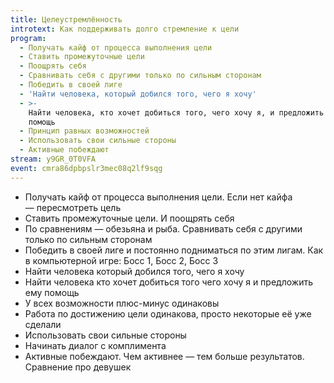 ```yaml
---
title: Целеустремлённость
introtext: Как поддерживать долго стремление к цели
program:
  - Получать кайф от процесса выполнения цели
  - Ставить промежуточные цели
  - Поощрять себя
  - Сравнивать себя с другими только по сильным сторонам
  - Победить в своей лиге
  - 'Найти человека, который добился того, чего я хочу'
  - >-
    Найти человека, кто хочет добиться того, чего хочу я, и предложить ему
    помощь
  - Принцип равных возможностей
  - Использовать свои сильные стороны
  - Активные побеждают
stream: y9GR_0T0VFA
event: cmra86dpbpslr3mec08q2lf9sqg
---
```


- Получать кайф от процесса выполнения цели. Если нет кайфа — пересмотреть цель
- Ставить промежуточные цели. И поощрять себя
- По сравнениям — обезьяна и рыба. Сравнивать себя с другими только по сильным сторонам
- Победить в своей лиге и постоянно подниматься по этим лигам. Как в компьютерной игре: Босс 1, Босс 2, Босс 3
- Найти человека который добился того, чего я хочу
- Найти человека кто хочет добиться того чего хочу я и предложить ему помощь
- У всех возможности плюс-минус одинаковы
- Работа по достижению цели одинакова, просто некоторые её уже сделали
- Использовать свои сильные стороны
- Начинать диалог с комплимента
- Активные побеждают. Чем активнее — тем больше результатов. Сравнение про девушек